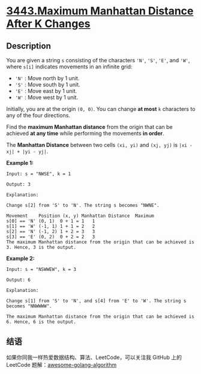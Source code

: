 # [3443.Maximum Manhattan Distance After K Changes][title]

## Description

You are given a string `s` consisting of the characters `'N'`, `'S'`, `'E'`, and `'W'`, where `s[i]` indicates movements in an infinite grid:

- `'N'` : Move north by 1 unit.
- `'S'` : Move south by 1 unit.
- `'E'` : Move east by 1 unit.
- `'W'` : Move west by 1 unit.

Initially, you are at the origin `(0, 0)`. You can change **at most** `k` characters to any of the four directions.

Find the **maximum Manhattan distance** from the origin that can be achieved **at any time** while performing the movements **in order**.

The **Manhattan Distance** between two cells `(xi, yi)` and `(xj, yj)` is `|xi - xj| + |yi - yj|`.

**Example 1:**

```
Input: s = "NWSE", k = 1

Output: 3

Explanation:

Change s[2] from 'S' to 'N'. The string s becomes "NWNE".

Movement	Position (x, y)	Manhattan Distance	Maximum
s[0] == 'N'	(0, 1)	0 + 1 = 1	1
s[1] == 'W'	(-1, 1)	1 + 1 = 2	2
s[2] == 'N'	(-1, 2)	1 + 2 = 3	3
s[3] == 'E'	(0, 2)	0 + 2 = 2	3
The maximum Manhattan distance from the origin that can be achieved is 3. Hence, 3 is the output.
```

**Example 2:**

```
Input: s = "NSWWEW", k = 3

Output: 6

Explanation:

Change s[1] from 'S' to 'N', and s[4] from 'E' to 'W'. The string s becomes "NNWWWW".

The maximum Manhattan distance from the origin that can be achieved is 6. Hence, 6 is the output.
```

## 结语

如果你同我一样热爱数据结构、算法、LeetCode，可以关注我 GitHub 上的 LeetCode 题解：[awesome-golang-algorithm][me]

[title]: https://leetcode.com/problems/maximum-manhattan-distance-after-k-changes/
[me]: https://github.com/kylesliu/awesome-golang-algorithm
